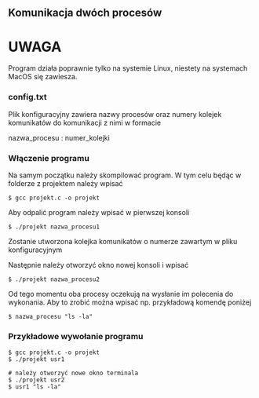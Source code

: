 ## Komunikacja dwóch procesów
# UWAGA
Program działa poprawnie tylko na systemie Linux, niestety na systemach MacOS się zawiesza.

### config.txt
Plik konfiguracyjny zawiera nazwy procesów oraz numery kolejek komunikatów do komunikacji z nimi w formacie

nazwa_procesu : numer_kolejki

### Włączenie programu
Na samym początku należy skompilować program. W tym celu będąc w folderze z projektem należy wpisać

`$ gcc projekt.c -o projekt`

Aby odpalić program należy wpisać w pierwszej konsoli

`$ ./projekt nazwa_procesu1`

Zostanie utworzona kolejka komunikatów o numerze zawartym w pliku konfiguracyjnym

Następnie należy otworzyć okno nowej konsoli i wpisać

`$ ./projekt nazwa_procesu2`

Od tego momentu oba procesy oczekują na wysłanie im polecenia do wykonania. Aby to zrobić można wpisać np. przykładową komendę poniżej

`$ nazwa_procesu "ls -la"`

### Przykładowe wywołanie programu
```
$ gcc projekt.c -o projekt
$ ./projekt usr1

# należy otworzyć nowe okno terminala
$ ./projekt usr2
$ usr1 "ls -la"
```
